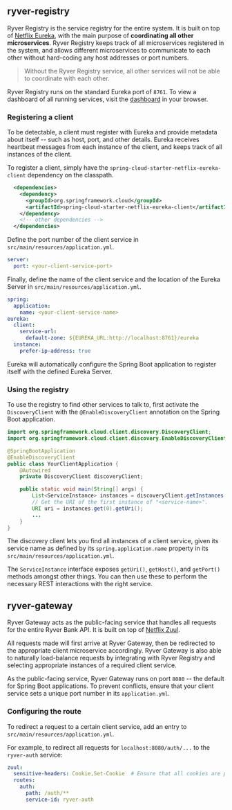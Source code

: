 ## ryver-registry

Ryver Registry is the service registry for the entire system. It is built on top of [Netflix Eureka](https://github.com/Netflix/eureka), with the main purpose of **coordinating all other microservices**. Ryver Registry keeps track of all microservices registered in the system, and allows different microservices to communicate to each other without hard-coding any host addresses or port numbers.

> Without the Ryver Registry service, all other services will not be able to coordinate with each other.

Ryver Registry runs on the standard Eureka port of `8761`. To view a dashboard of all running services, visit the [dashboard](http://localhost:8761/) in your browser.

### Registering a client

To be detectable, a client must register with Eureka and provide metadata about itself -- such as host, port, and other details. Eureka receives heartbeat messages from each instance of the client, and keeps track of all instances of the client.

To register a client, simply have the `spring-cloud-starter-netflix-eureka-client` dependency on the classpath.

```xml
  <dependencies>
    <dependency>
      <groupId>org.springframework.cloud</groupId>
      <artifactId>spring-cloud-starter-netflix-eureka-client</artifactId>
    </dependency>
    <!-- other dependencies -->
  </dependencies>
```

Define the port number of the client service in `src/main/resources/application.yml`.

```yml
server:
  port: <your-client-service-port>
```

Finally, define the name of the client service and the location of the Eureka Server in `src/main/resources/application.yml`.

```yml
spring:
  application:
    name: <your-client-service-name>
eureka:
  client:
    service-url:
      default-zone: ${EUREKA_URL:http://localhost:8761}/eureka
  instance:
    prefer-ip-address: true
```

Eureka will automatically configure the Spring Boot application to register itself with the defined Eureka Server.

### Using the registry

To use the registry to find other services to talk to, first activate the `DiscoveryClient` with the `@EnableDiscoveryClient` annotation on the Spring Boot application.

```java
import org.springframework.cloud.client.discovery.DiscoveryClient;
import org.springframework.cloud.client.discovery.EnableDiscoveryClient;

@SpringBootApplication
@EnableDiscoveryClient
public class YourClientApplication {
    @Autowired
    private DiscoveryClient discoveryClient;

    public static void main(String[] args) {
        List<ServiceInstance> instances = discoveryClient.getInstances("<service-name>");
        // Get the URI of the first instance of "<service-name>".
        URI uri = instances.get(0).getUri();
        ...
    }
}
```

The discovery client lets you find all instances of a client service, given its service name as defined by its `spring.application.name` property in its `src/main/resources/application.yml`.

The `ServiceInstance` interface exposes `getUri()`, `getHost()`, and `getPort()` methods amongst other things. You can then use these to perform the necessary REST interactions with the right service.

## ryver-gateway

Ryver Gateway acts as the public-facing service that handles all requests for the entire Ryver Bank API. It is built on top of [Netflix Zuul](https://github.com/Netflix/zuul).

All requests made will first arrive at Ryver Gateway, then be redirected to the appropriate client microservice accordingly. Ryver Gateway is also able to naturally load-balance requests by integrating with Ryver Registry and selecting appropriate instances of a required client service.

As the public-facing service, Ryver Gateway runs on port `8080` -- the default for Spring Boot applications. To prevent conflicts, ensure that your client service sets a unique port number in its `application.yml`.

### Configuring the route

To redirect a request to a certain client service, add an entry to `src/main/resources/application.yml`.

For example, to redirect all requests for `localhost:8080/auth/...` to the `ryver-auth` service:

```yml
zuul:
  sensitive-headers: Cookie,Set-Cookie  # Ensure that all cookies are passed through the proxy.
  routes:
    auth:
      path: /auth/**
      service-id: ryver-auth
```

